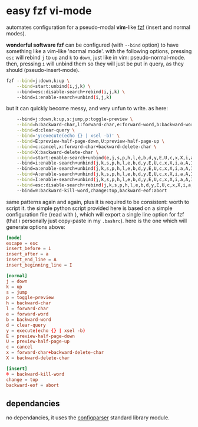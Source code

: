 # easy fzf vi-mode

automates configuration for a pseudo-modal __vim__-like [fzf](https://github.com/junegunn/fzf) (insert and normal modes).

__wonderful software fzf__ can be configured (with `--bind` option) to have something like a vim-like 'normal mode'. with the following options, pressing `esc` will rebind `j` to `up` and `k` to `down`, just like in vim: pseudo-normal-mode. then, pressing `i` will unbind them so they will just be put in query, as they should (pseudo-insert-mode).

```bash
fzf --bind=j:down,k:up \
    --bind=start:unbind(i,j,k) \
    --bind=esc:disable-search+rebind(i,j,k) \
    --bind=i:enable-search+unbind(i,j,k)
```

but it can quickly become messy, and very unfun to write. as here:

```bash
    --bind=j:down,k:up,s:jump,p:toggle-preview \
    --bind=h:backward-char,l:forward-char,e:forward-word,b:backward-word \
    --bind=d:clear-query \
    --bind='y:execute(echo {} | xsel -b)' \
    --bind=E:preview-half-page-down,U:preview-half-page-up \
    --bind=c:cancel,x:forward-char+backward-delete-char \
    --bind=X:backward-delete-char \
    --bind=start:enable-search+unbind(e,j,s,p,h,l,é,b,d,y,E,U,c,x,X,i,a,A,I)  \
    --bind=i:enable-search+unbind(j,k,s,p,h,l,e,b,d,y,E,U,c,x,X,i,a,A,I) \
    --bind=a:enable-search+unbind(j,k,s,p,h,l,e,b,d,y,E,U,c,x,X,i,a,A,I)+forward-char \
    --bind=A:enable-search+unbind(j,k,s,p,h,l,e,b,d,y,E,U,c,x,X,i,a,A,I)+end-of-line \
    --bind=I:enable-search+unbind(j,k,s,p,h,l,e,b,d,y,E,U,c,x,X,i,a,A,I)+beginning-of-line \
    --bind=esc:disable-search+rebind(j,k,s,p,h,l,e,b,d,y,E,U,c,x,X,i,a,A,I) \
    --bind=®:backward-kill-word,change:top,backward-eof:abort
```

same patterns again and again, plus it is required to be consistent: worth to script it. the simple python script provided here is based on a simple configuration file (read with ), which will export a single line option for fzf (that i personally just copy-paste in my `.bashrc`). here is the one which will generate options above:

```conf
[mode]
escape = esc
insert_before = i
insert_after = a 
insert_end_line = A
insert_beginning_line = I

[normal]
j = down
k = up
s = jump
p = toggle-preview
h = backward-char
l = forward-char
e = forward-word
b = backward-word
d = clear-query
y = execute(echo {} | xsel -b)
E = preview-half-page-down
U = preview-half-page-up
c = cancel
x = forward-char+backward-delete-char
X = backward-delete-char

[insert]
® = backward-kill-word
change = top
backward-eof = abort
```

dependancies
------------

no dependancies, it uses the [configparser](https://docs.python.org/3/library/configparser.html) standard library module.
